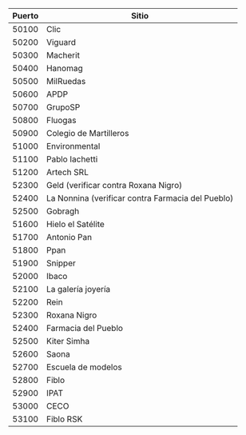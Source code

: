 |Puerto|Sitio|
|-|-|
|50100|Clic|
|50200|Viguard|
|50300|Macherit|
|50400|Hanomag|
|50500|MilRuedas|
|50600|APDP|
|50700|GrupoSP|
|50800|Fluogas|
|50900|Colegio de Martilleros|
|51000|Environmental|
|51100|Pablo Iachetti|
|51200|Artech SRL|
|52300|Geld (verificar contra Roxana Nigro)|
|52400|La Nonnina (verificar contra Farmacia del Pueblo)| 
|52500|Gobragh|
|51600|Hielo el Satélite|
|51700|Antonio Pan|
|51800|Ppan|
|51900|Snipper|
|52000|Ibaco|
|52100|La galería joyería|
|52200|Rein|
|52300|Roxana Nigro|
|52400|Farmacia del Pueblo|
|52500|Kiter Simha|
|52600|Saona|
|52700|Escuela de modelos|
|52800|Fiblo|
|52900|IPAT|
|53000|CECO|
|53100|Fiblo RSK|
